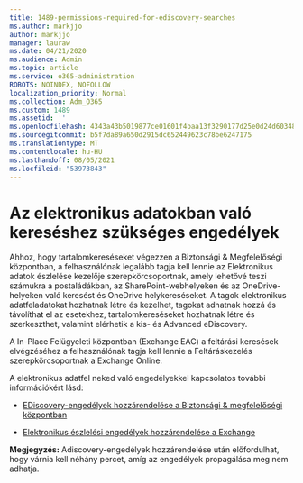 ```yaml
---
title: 1489-permissions-required-for-ediscovery-searches
ms.author: markjjo
author: markjjo
manager: lauraw
ms.date: 04/21/2020
ms.audience: Admin
ms.topic: article
ms.service: o365-administration
ROBOTS: NOINDEX, NOFOLLOW
localization_priority: Normal
ms.collection: Adm_O365
ms.custom: 1489
ms.assetid: ''
ms.openlocfilehash: 4343a43b5019877ce01601f4baa13f3290177d25e0d24d6034858205966f5f35
ms.sourcegitcommit: b5f7da89a650d2915dc652449623c78be6247175
ms.translationtype: MT
ms.contentlocale: hu-HU
ms.lasthandoff: 08/05/2021
ms.locfileid: "53973843"
---
```

# <a name="permissions-required-for-ediscovery-searches"></a>Az elektronikus adatokban való kereséshez szükséges engedélyek

Ahhoz, hogy tartalomkereséseket végezzen a Biztonsági & Megfelelőségi központban, a felhasználónak legalább tagja kell lennie az Elektronikus adatok észlelése kezelője szerepkörcsoportnak, amely lehetővé teszi számukra a postaládákban, az SharePoint-webhelyeken és az OneDrive-helyeken való keresést és OneDrive helykereséseket. A tagok elektronikus adatfeladatokat hozhatnak létre és kezelhet, tagokat adhatnak hozzá és távolíthat el az esetekhez, tartalomkereséseket hozhatnak létre és szerkeszthet, valamint elérhetik a kis- és Advanced eDiscovery.

A In-Place Felügyeleti központban (Exchange EAC) a feltárási keresések elvégzéséhez a felhasználónak tagja kell lennie a Feltáráskezelés szerepkörcsoportnak a Exchange Online.

A elektronikus adatfel neked való engedélyekkel kapcsolatos további információkért lásd: 

- [EDiscovery-engedélyek hozzárendelése a Biztonsági & megfelelőségi központban](https://docs.microsoft.com/microsoft-365/compliance/assign-ediscovery-permissions)

- [Elektronikus észlelési engedélyek hozzárendelése a Exchange](https://docs.microsoft.com/exchange/security-and-compliance/in-place-ediscovery/assign-ediscovery-permissions)

**Megjegyzés:** Adiscovery-engedélyek hozzárendelése után előfordulhat, hogy várnia kell néhány percet, amíg az engedélyek propagálása meg nem adhatja.
